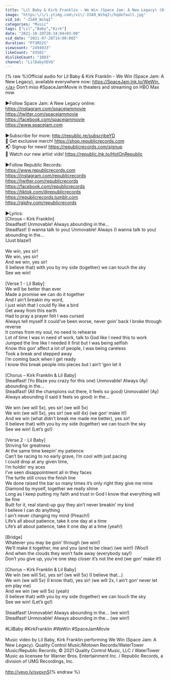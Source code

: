 ```yaml
---
title: "Lil Baby & Kirk Franklin - We Win (Space Jam: A New Legacy) (Official Video)"
image: "https:\/\/i.ytimg.com\/vi\/-ISA9_WihqI\/hqdefault.jpg"
vid_id: "-ISA9_WihqI"
categories: "Music"
tags: ["Lil","Baby","Kirk"]
date: "2021-10-20T20:34:04+03:00"
vid_date: "2021-07-28T14:00:00Z"
duration: "PT3M22S"
viewcount: "2494933"
likeCount: "43501"
dislikeCount: "1083"
channel: "LilBabyVEVO"
---
```

{% raw %}Official audio for Lil Baby &amp; Kirk Franklin - We Win (Space Jam: A New Legacy), available everywhere now: <a rel="nofollow" target="blank" href="https://SpaceJam.lnk.to/WeWin.">https://SpaceJam.lnk.to/WeWin.</a> Don’t miss #SpaceJamMovie in theaters and streaming on HBO Max now.<br /><br />►Follow Space Jam: A New Legacy online:<br /><a rel="nofollow" target="blank" href="https://instagram.com/spacejammovie">https://instagram.com/spacejammovie</a><br /><a rel="nofollow" target="blank" href="https://twitter.com/spacejammovie">https://twitter.com/spacejammovie</a><br /><a rel="nofollow" target="blank" href="https://facebook.com/spacejammovie">https://facebook.com/spacejammovie</a><br /><a rel="nofollow" target="blank" href="https://www.spacejam.com">https://www.spacejam.com</a><br /><br />►Subscribe for more: <a rel="nofollow" target="blank" href="http://republic.re/subscribeYD">http://republic.re/subscribeYD</a><br />👚 Get exclusive merch! <a rel="nofollow" target="blank" href="https://shop.republicrecords.com">https://shop.republicrecords.com</a><br />📬 Signup for news! <a rel="nofollow" target="blank" href="https://republicrecords.com/signup">https://republicrecords.com/signup</a><br />🎥 Watch our new artist vids! <a rel="nofollow" target="blank" href="https://republic.lnk.to/HotOnRepublic">https://republic.lnk.to/HotOnRepublic</a><br /><br />►Follow Republic Records:<br /><a rel="nofollow" target="blank" href="https://www.republicrecords.com">https://www.republicrecords.com</a><br /><a rel="nofollow" target="blank" href="https://instagram.com/republicrecords">https://instagram.com/republicrecords</a><br /><a rel="nofollow" target="blank" href="https://twitter.com/republicrecords">https://twitter.com/republicrecords</a><br /><a rel="nofollow" target="blank" href="https://facebook.com/republicrecords">https://facebook.com/republicrecords</a><br /><a rel="nofollow" target="blank" href="https://tiktok.com/@republicrecords">https://tiktok.com/@republicrecords</a><br /><a rel="nofollow" target="blank" href="https://republicrecords.tumblr.com">https://republicrecords.tumblr.com</a><br /><a rel="nofollow" target="blank" href="https://giphy.com/republicrecords">https://giphy.com/republicrecords</a><br /><br />►Lyrics:<br />[Chrous – Kirk Franklin]<br />Steadfast!  Unmovable!  Always abounding in the…<br />Steadfast!  (I wanna talk to you) Unmovable!  Always (I wanna talk to you) abounding in the…<br />(Just blaze!)<br /><br />We win, yes sir!<br />We win, yes sir!<br />And we win, yes sir!<br />(I believe that) with you by my side (together) we can touch the sky<br />See we win!<br /><br />[Verse 1 - Lil Baby]<br />We will be better than ever<br />Made a promise we can do it together<br />And I ain’t breakin my word, <br />I just wish that I could fly like a bird<br />Get away from this earth <br />Had to pray a prayer felt I was cursed <br />Always tell myself it could’ve been worse, never goin’ back I broke through reverse<br />It comes from my soul, no need to rehearse<br />Lot of time I was in need of work, talk to God like I need this to work<br />Jumped the line like I needed it first but I was being selfish<br />Know this gon’ affect a lot of people, I was being careless<br />Took a break and stepped away<br />I’m coming back when I get ready <br />I know this break people into pieces but I ain’t ‘gon let it<br /><br />[Chorus – Kirk Franklin &amp; Lil Baby]<br />Steadfast!  (Yo Blaze you crazy for this one)  Unmovable!  Always (Ay) abounding in the…<br />Steadfast!  (All the champions out there, it feels so good)  Unmovable!  (Ay) Always abounding (I said it feels so good) in the…<br /><br />We win (we will 5x), yes sir! (we will 5x)<br />We win (we will 5x), yes sir! (we will 4x) (we gon’ make it!)<br />And we win (what didn’t break me made me better), yes sir!<br />(I believe that) with you by my side (together) we can touch the sky<br />See we win! (Let’s go!)<br /><br />[Verse 2 - Lil Baby]<br />Striving for greatness <br />At the same time keepin’ my patience<br />Can’t be racing to no early grave, I’m cool with just pacing<br />I could drop at any given time,<br />I’m holdin’ my aces<br />I’ve seen disappointment all in they faces<br />The turtle still cross the finish line<br />We done raised the bar so many times it’s only right they give me mine<br />Diamond by myself, together we really shine<br />Long as I keep putting my faith and trust in God I know that everything will be fine<br />Built for it, real stand-up guy they ain’t never breakin’ my kind<br />I believe I can do anything<br />I ain’t never changing my mind (Preach!)<br />Life’s all about patience, take it one day at a time<br />Life’s all about patience, take it one day at a time (yeah!)<br /><br />[Bridge]<br />Whatever you may be goin’ through (we win!)<br />We’ll make it together, me and you (and to be clear) (we win!) (Woo!)<br />And when the clouds they won’t fade away (everybody say!)<br />Don’t you give up, you’re one step closer it’s not the end (we gon’ make it!)<br /><br />[Chorus – Kirk Franklin &amp; Lil Baby]<br />We win (we will 5x), yes sir! (we will 5x) (I believe that…)<br />We win (we will 5x) (I know that), yes sir! (we will 2x, I ain’t gon’ never let em play me) <br />And we win (we will 5x) (yeah)<br />(I believe that) with you by my side (together) we can touch the sky<br />See we win! (Let’s go!)<br /><br />Steadfast!  Unmovable!  Always abounding in the… (we win!)<br />Steadfast!  Unmovable!  Always abounding in the… (we win!)<br /><br />#LilBaby #KirkFranklin #WeWin #SpaceJamMovie<br /><br />Music video by Lil Baby, Kirk Franklin performing We Win (Space Jam: A New Legacy). Quality Control Music/Motown Records/WaterTower Music/Republic Records; © 2021 Quality Control Music, LLC / WaterTower Music as licensee for Warner Bros. Entertainment Inc. / Republic Records, a division of UMG Recordings, Inc.<br /><br /><a rel="nofollow" target="blank" href="http://vevo.ly/svpvnS">http://vevo.ly/svpvnS</a>{% endraw %}
